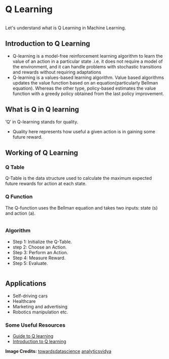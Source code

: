 # **Q Learning**
![]()

Let's understand what is Q Learning in Machine Learning.

## **Introduction to Q Learning**

- Q-learning is a model-free reinforcement learning algorithm to learn the value of an action in a particular state .i.e. it does not require a model of the environment, and it can handle problems with stochastic transitions and rewards without requiring adaptations
- Q-learning is a values-based learning algorithm. Value based algorithms updates the value function based on an equation(particularly Bellman equation). Whereas the other type, policy-based estimates the value function with a greedy policy obtained from the last policy improvement.

## **What is Q in Q learning**

‘Q’ in Q-learning stands for quality.
-  Quality here represents how useful a given action is in gaining some future reward.

## **Working of Q Learning**

### **Q Table** 

Q-Table is the data structure used to calculate the maximum  expected future rewards for action at each state.

### **Q Function** 

The Q-function uses the Bellman equation and takes two inputs: state (s) and action (a).

![]()

### **Algorithm** 
- Step 1: Initialize the Q-Table.
- step 2: Choose an Action.
- Step 3: Perform an Action.
- Step 4: Measure Reward.
- Step 5: Evaluate.



![]()

## **Applications**
- Self-driving cars
- Healthcare
- Marketing and advertising
- Robotics manipulation etc.


### **Some Useful Resources**

- [Guide to Q learning](https://towardsdatascience.com/a-beginners-guide-to-q-learning-c3e2a30a653c)
- [Introduction to Q learning](https://blog.floydhub.com/an-introduction-to-q-learning-reinforcement-learning/)


**Image Credits:** [towardsdatascience](https://towardsdatascience.com/a-beginners-guide-to-q-learning-c3e2a30a653c)
[analyticsvidya](https://www.analyticsvidhya.com/blog/2021/04/q-learning-algorithm-with-step-by-step-implementation-using-python/)